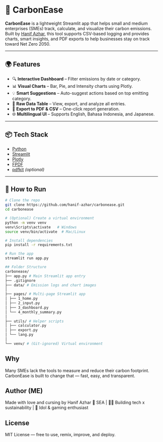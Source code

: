 # 🧮 CarbonEase

**CarbonEase** is a lightweight Streamlit app that helps small and medium enterprises (SMEs) track, calculate, and visualize their carbon emissions. Built by [Hanif Azhar](https://github.com/hanif-azhar), this tool supports CSV-based logging and provides charts, smart insights, and PDF exports to help businesses stay on track toward Net Zero 2050.

---

## 🌍 Features

- 🔍 **Interactive Dashboard** – Filter emissions by date or category.
- 📊 **Visual Charts** – Bar, Pie, and Intensity charts using Plotly.
- 💡 **Smart Suggestions** – Auto-suggest actions based on top emitting category.
- 📁 **Raw Data Table** – View, export, and analyze all entries.
- 📄 **Export to PDF & CSV** – One-click report generation.
- 🌐 **Multilingual UI** – Supports English, Bahasa Indonesia, and Japanese.

---

## 📦 Tech Stack

- [Python](https://www.python.org/)
- [Streamlit](https://streamlit.io/)
- [Plotly](https://plotly.com/)
- [FPDF](https://pyfpdf.github.io/)
- [pdfkit](https://pypi.org/project/pdfkit/) *(optional)*

---

## 🚀 How to Run

```bash
# Clone the repo
git clone https://github.com/hanif-azhar/carbonease.git
cd carbonease

# (Optional) Create a virtual environment
python -m venv venv
venv\Scripts\activate   # Windows
source venv/bin/activate  # Mac/Linux

# Install dependencies
pip install -r requirements.txt

# Run the app
streamlit run app.py

## Folder Structure
carbonease/
├── app.py # Main Streamlit app entry
├── .gitignore
├── data/ # Emission logs and chart images
│
├── pages/ # Multi-page Streamlit app
│ ├── 1_home.py
│ ├── 2_input.py
│ ├── 3_dashboard.py
│ └── 4_monthly_summary.py
│
├── utils/ # Helper scripts
│ ├── calculator.py
│ ├── export.py
│ └── lang.py
│
└── venv/ # (Git-ignored) Virtual environment

```

## Why
Many SMEs lack the tools to measure and reduce their carbon footprint. CarbonEase is built to change that — fast, easy, and transparent.

## Author (ME)
Made with love and cursing by Hanif Azhar
📍 SEA | 🧑‍💻 Building tech x sustainability | 🐰 Idol & gaming enthusiast

## License 
MIT License — free to use, remix, improve, and deploy.
